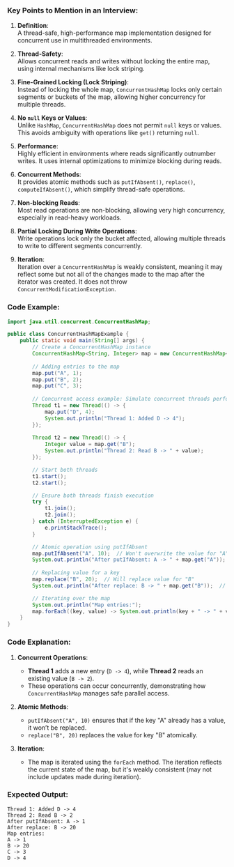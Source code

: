 
### Key Points to Mention in an Interview:

1. **Definition**:  
   A thread-safe, high-performance map implementation designed for concurrent use in multithreaded environments.

2. **Thread-Safety**:  
   Allows concurrent reads and writes without locking the entire map, using internal mechanisms like lock striping.

3. **Fine-Grained Locking (Lock Striping)**:  
   Instead of locking the whole map, `ConcurrentHashMap` locks only certain segments or buckets of the map, allowing higher concurrency for multiple threads.

4. **No `null` Keys or Values**:  
   Unlike `HashMap`, `ConcurrentHashMap` does not permit `null` keys or values. This avoids ambiguity with operations like `get()` returning `null`.

5. **Performance**:  
   Highly efficient in environments where reads significantly outnumber writes. It uses internal optimizations to minimize blocking during reads.

6. **Concurrent Methods**:  
   It provides atomic methods such as `putIfAbsent()`, `replace()`, `computeIfAbsent()`, which simplify thread-safe operations.

7. **Non-blocking Reads**:  
   Most read operations are non-blocking, allowing very high concurrency, especially in read-heavy workloads.

8. **Partial Locking During Write Operations**:  
   Write operations lock only the bucket affected, allowing multiple threads to write to different segments concurrently.

9. **Iteration**:  
   Iteration over a `ConcurrentHashMap` is weakly consistent, meaning it may reflect some but not all of the changes made to the map after the iterator was created. It does not throw `ConcurrentModificationException`.

### Code Example:

```java
import java.util.concurrent.ConcurrentHashMap;

public class ConcurrentHashMapExample {
    public static void main(String[] args) {
        // Create a ConcurrentHashMap instance
        ConcurrentHashMap<String, Integer> map = new ConcurrentHashMap<>();
        
        // Adding entries to the map
        map.put("A", 1);
        map.put("B", 2);
        map.put("C", 3);
        
        // Concurrent access example: Simulate concurrent threads performing operations
        Thread t1 = new Thread(() -> {
            map.put("D", 4);
            System.out.println("Thread 1: Added D -> 4");
        });
        
        Thread t2 = new Thread(() -> {
            Integer value = map.get("B");
            System.out.println("Thread 2: Read B -> " + value);
        });

        // Start both threads
        t1.start();
        t2.start();

        // Ensure both threads finish execution
        try {
            t1.join();
            t2.join();
        } catch (InterruptedException e) {
            e.printStackTrace();
        }

        // Atomic operation using putIfAbsent
        map.putIfAbsent("A", 10);  // Won't overwrite the value for "A"
        System.out.println("After putIfAbsent: A -> " + map.get("A"));  // Output: A -> 1
        
        // Replacing value for a key
        map.replace("B", 20);  // Will replace value for "B"
        System.out.println("After replace: B -> " + map.get("B"));  // Output: B -> 20

        // Iterating over the map
        System.out.println("Map entries:");
        map.forEach((key, value) -> System.out.println(key + " -> " + value));
    }
}
```

### Code Explanation:
1. **Concurrent Operations**:
    - **Thread 1** adds a new entry (`D -> 4`), while **Thread 2** reads an existing value (`B -> 2`).
    - These operations can occur concurrently, demonstrating how `ConcurrentHashMap` manages safe parallel access.

2. **Atomic Methods**:
    - `putIfAbsent("A", 10)` ensures that if the key "A" already has a value, it won’t be replaced.
    - `replace("B", 20)` replaces the value for key "B" atomically.

3. **Iteration**:
    - The map is iterated using the `forEach` method. The iteration reflects the current state of the map, but it's weakly consistent (may not include updates made during iteration).

### Expected Output:
```
Thread 1: Added D -> 4
Thread 2: Read B -> 2
After putIfAbsent: A -> 1
After replace: B -> 20
Map entries:
A -> 1
B -> 20
C -> 3
D -> 4
```

